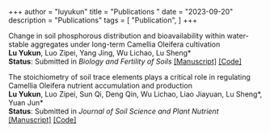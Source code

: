 +++
author = "luyukun"
title = "Publications "
date = "2023-09-20"
description = "Publications"
tags = [
    "Publication",
]
+++

Change in soil phosphorous distribution and bioavailability within water-stable aggregates under long-term Camellia Oleifera cultivation  
**Lu Yukun**, Luo Zipei, Yang Jing, Wu Lichao, Lu Sheng*  
**Status**: Submitted in *Biology and Fertility of Soils*
[[Manuscript]]() [[Code]]()

The stoichiometry of soil trace elements plays a critical role in regulating Camellia Oleifera nutrient accumulation and production  
**Lu Yukun**, Luo Zipei, Sun Qi, Deng Qin, Wu Lichao, Liao Jiayuan, Lu Sheng*, Yuan Jun*  
**Status**: Submitted in *Journal of Soil Science and Plant Nutrient*
[[Manuscript]](http://www.luyukun.xyz/papers/article1/) [[Code]]()